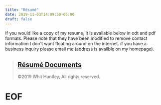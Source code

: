 ```yaml
---
title: "Résumé"
date: 2019-11-03T14:09:50-05:00
draft: false
---
```


If you would like a copy of my resume, it is available below in odt and pdf formats. Please note that they have been modified to remove contact information I don't want floating around on the internet. if you have a business inquiry please email me (address is availble on my homepage).

> ## [Résumé Documents](http://cloud.dotfile.sh/s/fnBiFgpX3bC7xm2)
> 
> ©2019 Whit Huntley, All rights reserved.


# EOF



